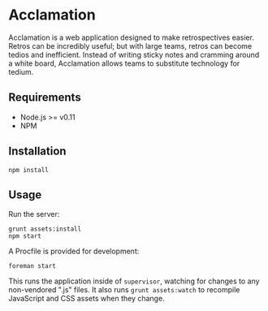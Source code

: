 Acclamation
===========

Acclamation is a web application designed to make retrospectives easier.  Retros can be incredibly useful; but with large teams, retros can become tedios and inefficient.  Instead of writing sticky notes and cramming around a white board, Acclamation allows teams to substitute technology for tedium.

Requirements
------------

* Node.js >= v0.11
* NPM

Installation
------------

    npm install

Usage
-----

Run the server:

    grunt assets:install
    npm start

A Procfile is provided for development:

    foreman start

This runs the application inside of `supervisor`, watching for changes to any non-vendored ".js" files.  It also runs `grunt assets:watch` to recompile JavaScript and CSS assets when they change.
